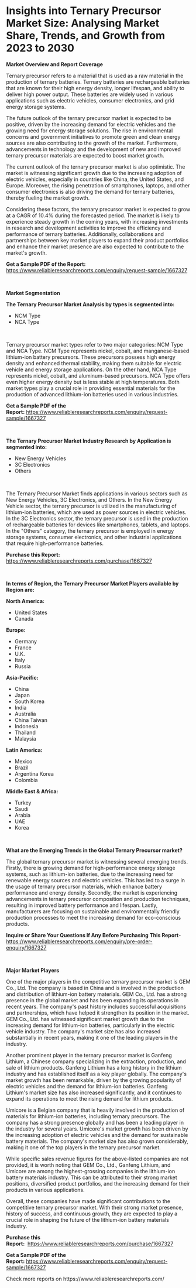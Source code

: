 <p><h1>Insights into Ternary Precursor Market Size: Analysing Market Share, Trends, and Growth from 2023 to 2030</h1></p><p><strong>Market Overview and Report Coverage</strong></p>
<p><p>Ternary precursor refers to a material that is used as a raw material in the production of ternary batteries. Ternary batteries are rechargeable batteries that are known for their high energy density, longer lifespan, and ability to deliver high power output. These batteries are widely used in various applications such as electric vehicles, consumer electronics, and grid energy storage systems.</p><p>The future outlook of the ternary precursor market is expected to be positive, driven by the increasing demand for electric vehicles and the growing need for energy storage solutions. The rise in environmental concerns and government initiatives to promote green and clean energy sources are also contributing to the growth of the market. Furthermore, advancements in technology and the development of new and improved ternary precursor materials are expected to boost market growth.</p><p>The current outlook of the ternary precursor market is also optimistic. The market is witnessing significant growth due to the increasing adoption of electric vehicles, especially in countries like China, the United States, and Europe. Moreover, the rising penetration of smartphones, laptops, and other consumer electronics is also driving the demand for ternary batteries, thereby fueling the market growth.</p><p>Considering these factors, the ternary precursor market is expected to grow at a CAGR of 10.4% during the forecasted period. The market is likely to experience steady growth in the coming years, with increasing investments in research and development activities to improve the efficiency and performance of ternary batteries. Additionally, collaborations and partnerships between key market players to expand their product portfolios and enhance their market presence are also expected to contribute to the market's growth.</p></p>
<p><strong>Get a Sample PDF of the Report:</strong> <a href="https://www.reliableresearchreports.com/enquiry/request-sample/1667327">https://www.reliableresearchreports.com/enquiry/request-sample/1667327</a></p>
<p>&nbsp;</p>
<p><strong>Market Segmentation</strong></p>
<p><strong>The Ternary Precursor Market Analysis by types is segmented into:</strong></p>
<p><ul><li>NCM Type</li><li>NCA Type</li></ul></p>
<p>&nbsp;</p>
<p><p>Ternary precursor market types refer to two major categories: NCM Type and NCA Type. NCM Type represents nickel, cobalt, and manganese-based lithium-ion battery precursors. These precursors possess high energy density and enhanced thermal stability, making them suitable for electric vehicle and energy storage applications. On the other hand, NCA Type represents nickel, cobalt, and aluminum-based precursors. NCA Type offers even higher energy density but is less stable at high temperatures. Both market types play a crucial role in providing essential materials for the production of advanced lithium-ion batteries used in various industries.</p></p>
<p><strong>Get a Sample PDF of the Report:</strong>&nbsp;<a href="https://www.reliableresearchreports.com/enquiry/request-sample/1667327">https://www.reliableresearchreports.com/enquiry/request-sample/1667327</a></p>
<p>&nbsp;</p>
<p><strong>The Ternary Precursor Market Industry Research by Application is segmented into:</strong></p>
<p><ul><li>New Energy Vehicles</li><li>3C Electronics</li><li>Others</li></ul></p>
<p>&nbsp;</p>
<p><p>The Ternary Precursor Market finds applications in various sectors such as New Energy Vehicles, 3C Electronics, and Others. In the New Energy Vehicle sector, the ternary precursor is utilized in the manufacturing of lithium-ion batteries, which are used as power sources in electric vehicles. In the 3C Electronics sector, the ternary precursor is used in the production of rechargeable batteries for devices like smartphones, tablets, and laptops. In the "Others" category, the ternary precursor is employed in energy storage systems, consumer electronics, and other industrial applications that require high-performance batteries.</p></p>
<p><strong>Purchase this Report:</strong>&nbsp; <a href="https://www.reliableresearchreports.com/purchase/1667327">https://www.reliableresearchreports.com/purchase/1667327</a></p>
<p>&nbsp;</p>
<p><strong>In terms of Region, the Ternary Precursor Market Players available by Region are:</strong></p>
<p>
    <p> <strong> North America: </strong>
        <ul>
            <li>United States</li>
            <li>Canada</li>
        </ul>
        </p> 
    <p> <strong> Europe: </strong>
        <ul>
            <li>Germany</li>
            <li>France</li>
            <li>U.K.</li>
            <li>Italy</li>
            <li>Russia</li>
        </ul>
        </p> 
    <p> <strong> Asia-Pacific: </strong>
        <ul>
            <li>China</li>
            <li>Japan</li>
            <li>South Korea</li>
            <li>India</li>
            <li>Australia</li>
            <li>China Taiwan</li>
            <li>Indonesia</li>
            <li>Thailand</li>
            <li>Malaysia</li>
        </ul>
        </p> 
    <p> <strong> Latin America: </strong>
        <ul>
            <li>Mexico</li>
            <li>Brazil</li>
            <li>Argentina Korea</li>
            <li>Colombia</li>
        </ul>
        </p> 
    <p> <strong> Middle East & Africa: </strong>
        <ul>
            <li>Turkey</li>
            <li>Saudi</li>
            <li>Arabia</li>
            <li>UAE</li>
            <li>Korea</li>
        </ul>
    </p>
    </p>
<p>&nbsp;</p>
<p><strong>What are the Emerging Trends in the Global Ternary Precursor market?</strong></p>
<p><p>The global ternary precursor market is witnessing several emerging trends. Firstly, there is growing demand for high-performance energy storage systems, such as lithium-ion batteries, due to the increasing need for renewable energy sources and electric vehicles. This has led to a surge in the usage of ternary precursor materials, which enhance battery performance and energy density. Secondly, the market is experiencing advancements in ternary precursor composition and production techniques, resulting in improved battery performance and lifespan. Lastly, manufacturers are focusing on sustainable and environmentally friendly production processes to meet the increasing demand for eco-conscious products.</p></p>
<p><strong>Inquire or Share Your Questions If Any Before Purchasing This Report</strong>- <a href="https://www.reliableresearchreports.com/enquiry/pre-order-enquiry/1667327">https://www.reliableresearchreports.com/enquiry/pre-order-enquiry/1667327</a></p>
<p>&nbsp;</p>
<p><strong>Major Market Players</strong></p>
<p><p>One of the major players in the competitive ternary precursor market is GEM Co., Ltd. The company is based in China and is involved in the production and distribution of lithium-ion battery materials. GEM Co., Ltd. has a strong presence in the global market and has been expanding its operations in recent years. The company's past history includes successful acquisitions and partnerships, which have helped it strengthen its position in the market. GEM Co., Ltd. has witnessed significant market growth due to the increasing demand for lithium-ion batteries, particularly in the electric vehicle industry. The company's market size has also increased substantially in recent years, making it one of the leading players in the industry.</p><p>Another prominent player in the ternary precursor market is Ganfeng Lithium, a Chinese company specializing in the extraction, production, and sale of lithium products. Ganfeng Lithium has a long history in the lithium industry and has established itself as a key player globally. The company's market growth has been remarkable, driven by the growing popularity of electric vehicles and the demand for lithium-ion batteries. Ganfeng Lithium's market size has also increased significantly, and it continues to expand its operations to meet the rising demand for lithium products.</p><p>Umicore is a Belgian company that is heavily involved in the production of materials for lithium-ion batteries, including ternary precursors. The company has a strong presence globally and has been a leading player in the industry for several years. Umicore's market growth has been driven by the increasing adoption of electric vehicles and the demand for sustainable battery materials. The company's market size has also grown considerably, making it one of the top players in the ternary precursor market.</p><p>While specific sales revenue figures for the above-listed companies are not provided, it is worth noting that GEM Co., Ltd., Ganfeng Lithium, and Umicore are among the highest-grossing companies in the lithium-ion battery materials industry. This can be attributed to their strong market positions, diversified product portfolios, and the increasing demand for their products in various applications.</p><p>Overall, these companies have made significant contributions to the competitive ternary precursor market. With their strong market presence, history of success, and continuous growth, they are expected to play a crucial role in shaping the future of the lithium-ion battery materials industry.</p></p>
<p><strong>Purchase this Report:</strong>&nbsp;&nbsp;<a href="https://www.reliableresearchreports.com/purchase/1667327">https://www.reliableresearchreports.com/purchase/1667327</a></p>
<p></p>
<p><strong>Get a Sample PDF of the Report:</strong>&nbsp;<a href="https://www.reliableresearchreports.com/enquiry/request-sample/1667327">https://www.reliableresearchreports.com/enquiry/request-sample/1667327</a></p>
<p>Check more reports on https://www.reliableresearchreports.com/</p>